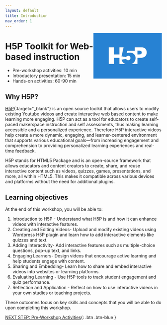 ```yaml
---
layout: default
title: Introduction 
nav_order: 1
---
```

<img src="images/h5p.png" style="float:right;width:220px" alt="H5P logo"> 

# H5P Toolkit for Web-based instruction

- Pre-workshop activities: 10 min 
- Introductory presentation: 15 min
- Hands-on activities: 60-90 min

## Why H5P? 

[H5P](https://h5p.org/){:target="_blank"} is an open source toolkit that allows users to modify existing Youtube videos and create interactive web based content to make learning more engaging. H5P can act as a tool for educators to create self-paced makerspace instruction and self assessments, thus making learning accessible and a personalized experience. 
Therefore H5P interactive videos help create a more dynamic, engaging, and learner-centered environment that supports various educational goals—from increasing engagement and comprehension to providing personalized learning experiences and real-time feedback.

H5P stands for HTML5 Package and is an open-source framework that allows educators and content creators to create, share, and reuse interactive content such as videos, quizzes, games, presentations, and more, all within HTML5. This makes it compatible across various devices and platforms without the need for additional plugins.

## Learning objectives

At the end of this workshop, you will be able to:

1. Introduction to H5P - Understand what H5P is and how it can enhance videos with interactive features.
2. Creating and Editing Videos- Upload and modify existing videos using Wordpress H5P plugin and learn how to add interactive elements like quizzes and text.
3. Adding Interactivity- Add interactive features such as multiple-choice questions, pop-up text, and links.
4. Engaging Learners- Design videos that encourage active learning and help students engage with content.
5. Sharing and Embedding- Learn how to share and embed interactive videos into websites or learning platforms.
6. Evaluating Learning - Use H5P tools to track student engagement and quiz performance.
7. Reflection and Application - Reflect on how to use interactive videos in your own studies or teaching projects.

These outcomes focus on key skills and concepts that you will be able to do upon completing this workshop.<br>

[NEXT STEP: Pre-Workshop Activities](pre-workshop.html){: .btn .btn-blue }
